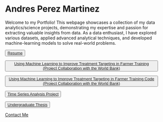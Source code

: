 # Andres Perez Martinez

Welcome to my Portfolio! This webpage showcases a collection of my data analytics/science projects, demonstrating my expertise and passion for extracting valuable insights from data. As a data enthusiast, I have explored various datasets, applied advanced analytical techniques, and developed machine-learning models to solve real-world problems.




<button id="project-button"><a href="Resume-Andres Perez Martinez.pdf">Resume</a></button>

<button id="project-button"><a href="Use_Machine_Learning_to_Improve_Treatment_Targeting_in_Farmer_Training.pdf">Using Machine Learning to Improve Treatment Targeting in Farmer Training (Project Collaboration with the World Bank)</a></button>

<button id="project-button"><a href="ML_Analysis.html">Using Machine Learning to Improve Treatment Targeting in Farmer Training Code (Project Collaboration with the World Bank)</a></button>

<button id="project-button"><a href="House Prices in San Diego and Sacramento.pdf">Time Series Analysis Project</a></button>

<button id="project-button"><a href="THE ECONOMICS OF POPULATION GROWTH AND IMMIGRATION ON UNEMPLOYMENT RATE IN CALIFORNIA.pdf">Undergraduate Thesis</a></button>


<html>
<head>
  <title>Button Example</title>
  <style>
    /* Styles for the button with "project-button" id */
    #project-button: hover {
      background-color: rgba(171, 235, 198);
      color: white;
      font-size: 16px;
      padding: 10px 20px;
      border: none;
      border-radius: 5px;
      cursor: pointer;
    }
        /* Additional styles for the button when hovered */
    #project-button:hover {
      background-color: rgba(171, 235, 198);
    }
  </style>
</head>
</html>


<html>
<head>
  <title>Contact Me</title>
</head>
<body>
  <!-- Your page content goes here -->

  <!-- Button at the bottom of the page -->
  <div class="contact-button">
    <a href="mailto:andy._992010@hotmail.com">Contact Me</a>
  </div>
</body>
</html>
